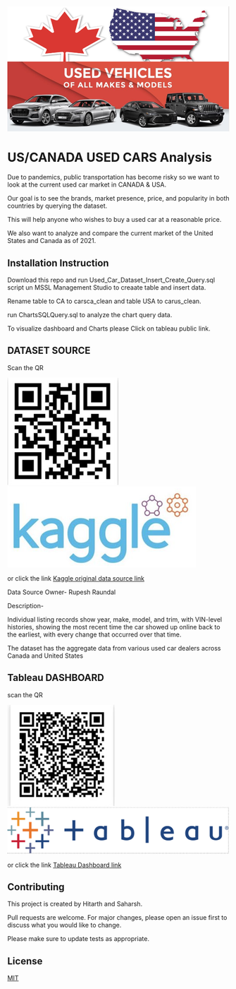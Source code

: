 ![Repo link](https://github.com/disuhitarth/CANADA_US-Used-Cars-Analysis/blob/main/images/Front.PNG)

# US/CANADA USED CARS Analysis

Due to pandemics, public transportation has become risky so we want to look at the current used car market in CANADA & USA. ​

Our goal is to see the brands, market presence, price, and popularity in both countries by querying the dataset.​

This will help anyone who wishes to buy a used car at a reasonable price.​

We also want to analyze and compare the current market of the United States and Canada as of 2021.​

## Installation Instruction

Download this repo and run Used_Car_Dataset_Insert_Create_Query.sql script un MSSL Management Studio to creaate table and insert data.

Rename table to CA to carsca_clean and table USA to carus_clean.

run ChartsSQLQuery.sql to analyze the chart query data.

To visualize dashboard and Charts please Click on tableau public link.


## DATASET​ SOURCE

Scan the QR

![Repo link](https://github.com/disuhitarth/CANADA_US-Used-Cars-Analysis/blob/main/images/kaggle.PNG) ![Repo link](https://github.com/disuhitarth/CANADA_US-Used-Cars-Analysis/blob/main/images/kaggle%20icon.PNG) 

or click the link
[Kaggle original data source link](https://www.kaggle.com/rupeshraundal/marketcheck-automotive-data-us-canada)
​

Data Source Owner- Rupesh Raundal​

Description- ​

Individual listing records show year, make, model, and trim, with VIN-level histories, showing the most recent time the car showed up online back to the earliest, with every change that occurred over that time.​​

The dataset has the aggregate data from various used car dealers across Canada and United States

## Tableau DASHBOARD​
scan the QR

![Dashboard link](https://github.com/disuhitarth/CANADA_US-Used-Cars-Analysis/blob/main/images/tableau.PNG)![Dashboard link](https://github.com/disuhitarth/CANADA_US-Used-Cars-Analysis/blob/main/images/tableau%20icon.PNG) 

or click the link 
[Tableau Dashboard link](https://public.tableau.com/views/USEDCARS-CA-USA/Dashboard3?:language=en-US&publish=yes&:display_count=n&:origin=viz_share_link)
​

## Contributing
This project is created by Hitarth and Saharsh.

Pull requests are welcome. For major changes, please open an issue first to discuss what you would like to change.

Please make sure to update tests as appropriate.

## License
[MIT](https://choosealicense.com/licenses/mit/)
